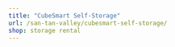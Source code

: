 ```yaml
---
title: "CubeSmart Self-Storage"
url: /san-tan-valley/cubesmart-self-storage/
shop: storage rental
---
```

